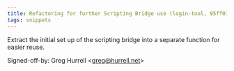 ```yaml
---
title: Refactoring for further Scripting Bridge use (login-tool, 95ff01d)
tags: snippets
---
```


Extract the initial set up of the scripting bridge into a separate function for easier reuse.

Signed-off-by: Greg Hurrell &lt;greg@hurrell.net&gt;
